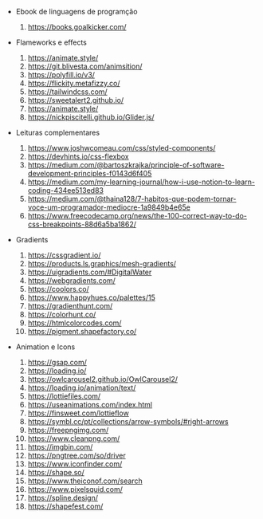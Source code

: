 - Ebook de linguagens de programção
  1. https://books.goalkicker.com/

- Flameworks e effects
  1. https://animate.style/ 
  2. https://git.blivesta.com/animsition/ 
  3. https://polyfill.io/v3/ 
  4. https://flickity.metafizzy.co/ 
  5. https://tailwindcss.com/ 
  6. https://sweetalert2.github.io/ 
  7. https://animate.style/ 
  8. https://nickpiscitelli.github.io/Glider.js/

- Leituras complementares
  1. https://www.joshwcomeau.com/css/styled-components/
  2. https://devhints.io/css-flexbox
  3. https://medium.com/@bartoszkrajka/principle-of-software-development-principles-f0143d6f405
  4. https://medium.com/my-learning-journal/how-i-use-notion-to-learn-coding-434ee513ed83
  5. https://medium.com/@thaina128/7-habitos-que-podem-tornar-voce-um-programador-mediocre-1a9849b4e65e
  6. https://www.freecodecamp.org/news/the-100-correct-way-to-do-css-breakpoints-88d6a5ba1862/

- Gradients 
  1. https://cssgradient.io/
  2. https://products.ls.graphics/mesh-gradients/
  3. https://uigradients.com/#DigitalWater
  4. https://webgradients.com/
  5. https://coolors.co/
  6. https://www.happyhues.co/palettes/15
  7. https://gradienthunt.com/
  8. https://colorhunt.co/
  9. https://htmlcolorcodes.com/
  10. https://pigment.shapefactory.co/

- Animation e Icons
  1. https://gsap.com/
  2. https://loading.io/ 
  3. https://owlcarousel2.github.io/OwlCarousel2/ 
  4. https://loading.io/animation/text/
  5. https://lottiefiles.com/
  6. https://useanimations.com/index.html
  7. https://finsweet.com/lottieflow 
  8. https://symbl.cc/pt/collections/arrow-symbols/#right-arrows
  9. https://freepngimg.com/ 
  10. https://www.cleanpng.com/ 
  11. https://imgbin.com/
  12. https://pngtree.com/so/driver 
  13. https://www.iconfinder.com/
  14. https://shape.so/
  15. https://www.theiconof.com/search 
  16. https://www.pixelsquid.com/
  17. https://spline.design/
  18. https://shapefest.com/ 